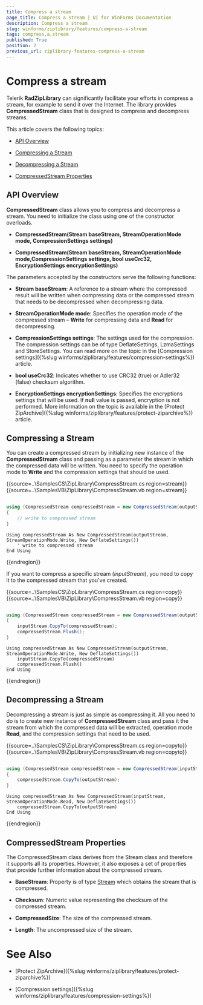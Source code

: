 ```yaml
---
title: Compress a stream
page_title: Compress a stream | UI for WinForms Documentation
description: Compress a stream
slug: winforms/ziplibrary/features/compress-a-stream
tags: compress,a,stream
published: True
position: 2
previous_url: ziplibrary-features-compress-a-stream
---
```


# Compress a stream

Telerik __RadZipLibrary__ can significantly facilitate your efforts in compress a stream, for example to send it over the Internet. The library provides __CompressedStream__ class that is designed to compress and decompress streams.

This article covers the following topics:
      

* [API Overview](#api-overview)

* [Compressing a Stream](#compressing-a-stream)

* [Decompressing a Stream](#decompressing-a-stream)

* [CompressedStream Properties](#compressedstream-properties)

## API Overview

__CompressedStream__ class allows you to compress and decompress a stream. You need to initialize the class using one of the constructor overloads.

* __CompressedStream(Stream baseStream, StreamOperationMode mode, CompressionSettings settings)__

* __CompressedStream(Stream baseStream, StreamOperationMode mode,CompressionSettings settings, bool useCrc32, EncryptionSettings encryptionSettings)__

The parameters accepted by the constructors serve the following functions:

* __Stream baseStream__: A reference to a stream where the compressed result will be written when compressing data or the compressed stream that needs to be decompressed when decompressing data.

* __StreamOperationMode mode__: Specifies the operation mode of the compressed stream – __Write__ for compressing data and __Read__ for decompressing.

* __CompressionSettings settings__: The settings used for the compression. The compression settings can be of type DeflateSettings, LzmaSettings and StoreSettings. You can read more on the topic in the [Compression settings]({%slug winforms/ziplibrary/features/compression-settings%}) article.

* __bool useCrc32__: Indicates whether to use CRC32 (true) or Adler32 (false) checksum algorithm.
      

* __EncryptionSettings encryptionSettings__: Specifies the encryptions settings that will be used. If __null__ value is passed, encryption is not performed. More information on the topic is available in the [Protect ZipArchive]({%slug winforms/ziplibrary/features/protect-ziparchive%}) article.

## Compressing a Stream

You can create a compressed stream by initializing new instance of the __CompressedStream__ class and passing as a parameter the stream in which the compressed data will be written. You need to specify the operation mode to __Write__ and the compression settings that should be used.

{{source=..\SamplesCS\ZipLibrary\CompressStream.cs region=stream}} 
{{source=..\SamplesVB\ZipLibrary\CompressStream.vb region=stream}} 

````C#
            
using (CompressedStream compressedStream = new CompressedStream(outputStream, StreamOperationMode.Write, new DeflateSettings()))
{
    // write to compressed stream
}

````
````VB.NET
Using compressedStream As New CompressedStream(outputStream, StreamOperationMode.Write, New DeflateSettings())
    ' write to compressed stream
End Using

````

{{endregion}} 

If you want to compress a specific stream (*inputStream*), you need to copy it to the compressed stream that you've created.

{{source=..\SamplesCS\ZipLibrary\CompressStream.cs region=copy}} 
{{source=..\SamplesVB\ZipLibrary\CompressStream.vb region=copy}} 

````C#
            
using (CompressedStream compressedStream = new CompressedStream(outputStream, StreamOperationMode.Write, new DeflateSettings()))
{
    inputStream.CopyTo(compressedStream);
    compressedStream.Flush();
}

````
````VB.NET
Using compressedStream As New CompressedStream(outputStream, StreamOperationMode.Write, New DeflateSettings())
    inputStream.CopyTo(compressedStream)
    compressedStream.Flush()
End Using

````

{{endregion}} 

## Decompressing a Stream

Decompressing a stream is just as simple as compressing it. All you need to do is to create new instance of __CompressedStream__ class and pass it the stream from which the compressed data will be extracted, operation mode __Read__, and the compression settings that need to be used.

{{source=..\SamplesCS\ZipLibrary\CompressStream.cs region=copyto}} 
{{source=..\SamplesVB\ZipLibrary\CompressStream.vb region=copyto}} 

````C#
    
using (CompressedStream compressedStream = new CompressedStream(inputStream, StreamOperationMode.Read, new DeflateSettings()))
{
    compressedStream.CopyTo(outputStream);
}

````
````VB.NET
Using compressedStream As New CompressedStream(inputStream, StreamOperationMode.Read, New DeflateSettings())
    compressedStream.CopyTo(outputStream)
End Using

````

{{endregion}} 

## CompressedStream Properties

The CompressedStream class derives from the Stream class and therefore it supports all its properties. However, it also exposes a set of properties  that provide further information about the compressed stream.

* __BaseStream__: Property is of type [Stream](http://msdn.microsoft.com/en-us/library/system.io.stream(v=vs.110).aspx) which obtains the stream that is compressed.

* __Checksum__: Numeric value representing the checksum of the compressed stream.

* __CompressedSize__: The size of the compressed stream.

* __Length__: The uncompressed size of the stream.

# See Also

* [Protect ZipArchive]({%slug winforms/ziplibrary/features/protect-ziparchive%})

* [Compression settings]({%slug winforms/ziplibrary/features/compression-settings%})
